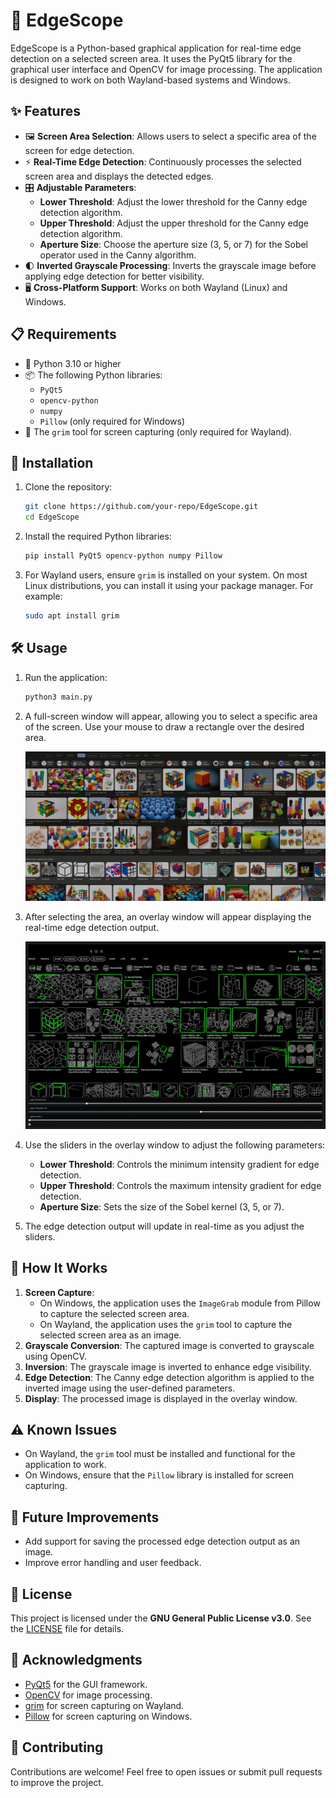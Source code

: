 # 🌟 EdgeScope

EdgeScope is a Python-based graphical application for real-time edge detection on a selected screen area. It uses the PyQt5 library for the graphical user interface and OpenCV for image processing. The application is designed to work on both Wayland-based systems and Windows.

## ✨ Features

- 🖼️ **Screen Area Selection**: Allows users to select a specific area of the screen for edge detection.
- ⚡ **Real-Time Edge Detection**: Continuously processes the selected screen area and displays the detected edges.
- 🎛️ **Adjustable Parameters**:
  - **Lower Threshold**: Adjust the lower threshold for the Canny edge detection algorithm.
  - **Upper Threshold**: Adjust the upper threshold for the Canny edge detection algorithm.
  - **Aperture Size**: Choose the aperture size (3, 5, or 7) for the Sobel operator used in the Canny algorithm.
- 🌓 **Inverted Grayscale Processing**: Inverts the grayscale image before applying edge detection for better visibility.
- 🖥️ **Cross-Platform Support**: Works on both Wayland (Linux) and Windows.

## 📋 Requirements

- 🐍 Python 3.10 or higher
- 📦 The following Python libraries:
  - `PyQt5`
  - `opencv-python`
  - `numpy`
  - `Pillow` (only required for Windows)
- 📸 The `grim` tool for screen capturing (only required for Wayland).

## 🚀 Installation

1. Clone the repository:
   ```bash
   git clone https://github.com/your-repo/EdgeScope.git
   cd EdgeScope
   ```

2. Install the required Python libraries:
   ```bash
   pip install PyQt5 opencv-python numpy Pillow
   ```

3. For Wayland users, ensure `grim` is installed on your system. On most Linux distributions, you can install it using your package manager. For example:
   ```bash
   sudo apt install grim
   ```

## 🛠️ Usage

1. Run the application:
   ```bash
   python3 main.py
   ```

2. A full-screen window will appear, allowing you to select a specific area of the screen. Use your mouse to draw a rectangle over the desired area.

   ![Screen Area Selection](./docs/pics/input.png)

3. After selecting the area, an overlay window will appear displaying the real-time edge detection output.

   ![Edge Detection Output](./docs/pics/output.png)

4. Use the sliders in the overlay window to adjust the following parameters:
   - **Lower Threshold**: Controls the minimum intensity gradient for edge detection.
   - **Upper Threshold**: Controls the maximum intensity gradient for edge detection.
   - **Aperture Size**: Sets the size of the Sobel kernel (3, 5, or 7).

5. The edge detection output will update in real-time as you adjust the sliders.

## 🧠 How It Works

1. **Screen Capture**:
   - On Windows, the application uses the `ImageGrab` module from Pillow to capture the selected screen area.
   - On Wayland, the application uses the `grim` tool to capture the selected screen area as an image.
2. **Grayscale Conversion**: The captured image is converted to grayscale using OpenCV.
3. **Inversion**: The grayscale image is inverted to enhance edge visibility.
4. **Edge Detection**: The Canny edge detection algorithm is applied to the inverted image using the user-defined parameters.
5. **Display**: The processed image is displayed in the overlay window.

## ⚠️ Known Issues

- On Wayland, the `grim` tool must be installed and functional for the application to work.
- On Windows, ensure that the `Pillow` library is installed for screen capturing.

## 🌟 Future Improvements

- Add support for saving the processed edge detection output as an image.
- Improve error handling and user feedback.

## 📜 License

This project is licensed under the **GNU General Public License v3.0**. See the [LICENSE](LICENSE) file for details.

## 🙏 Acknowledgments

- [PyQt5](https://riverbankcomputing.com/software/pyqt/intro) for the GUI framework.
- [OpenCV](https://opencv.org/) for image processing.
- [grim](https://github.com/emersion/grim) for screen capturing on Wayland.
- [Pillow](https://python-pillow.org/) for screen capturing on Windows.

## 🤝 Contributing

Contributions are welcome! Feel free to open issues or submit pull requests to improve the project.